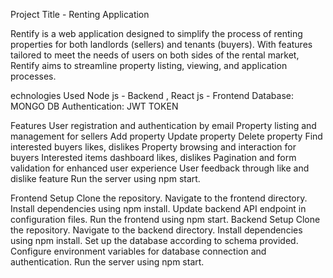 Project Title - Renting Application

Rentify is a web application designed to simplify the process of renting properties for both landlords (sellers) and tenants (buyers). With features tailored to meet the needs of users on both sides of the rental market, Rentify aims to streamline property listing, viewing, and application processes.

echnologies Used
Node js - Backend , React js - Frontend
Database: MONGO DB
Authentication: JWT TOKEN

Features
User registration and authentication by email
Property listing and management for sellers
Add property
Update property
Delete property
Find interested buyers
likes, dislikes
Property browsing and interaction for buyers
Interested items dashboard
likes, dislikes
Pagination and form validation for enhanced user experience
User feedback through like and dislike feature
Run the server using npm start.

Frontend Setup
Clone the repository.
Navigate to the frontend directory.
Install dependencies using npm install.
Update backend API endpoint in configuration files.
Run the frontend using npm start.
Backend Setup
Clone the repository.
Navigate to the backend directory.
Install dependencies using npm install.
Set up the database according to schema provided.
Configure environment variables for database connection and authentication.
Run the server using npm start.
